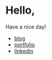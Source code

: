 # Hello,
Have a nice day!
- [blog](https://www.noah-song.com/)
- [portfolio](https://portfolio.noah-song.com/)
- [linkedin](https://www.linkedin.com/in/hanlun)
